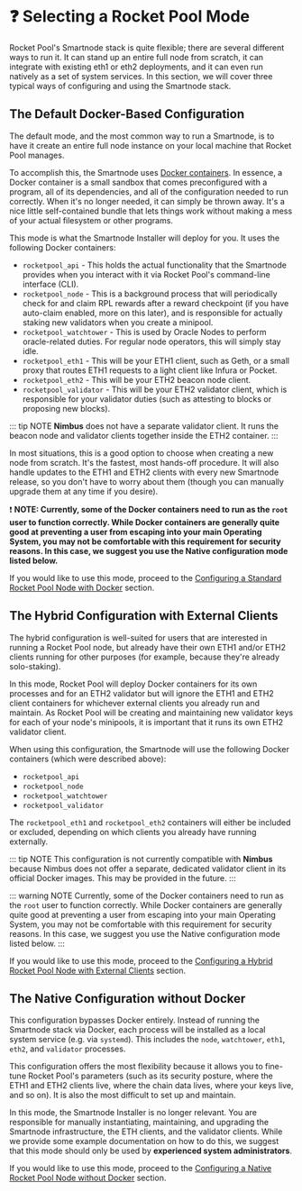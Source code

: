 # :question: Selecting a Rocket Pool Mode

Rocket Pool's Smartnode stack is quite flexible; there are several different ways to run it.
It can stand up an entire full node from scratch, it can integrate with existing eth1 or eth2 deployments, and it can even run natively as a set of system services.
In this section, we will cover three typical ways of configuring and using the Smartnode stack.


## The Default Docker-Based Configuration

The default mode, and the most common way to run a Smartnode, is to have it create an entire full node instance on your local machine that Rocket Pool manages.

To accomplish this, the Smartnode uses [Docker containers](https://www.docker.com/resources/what-container).
In essence, a Docker container is a small sandbox that comes preconfigured with a program, all of its dependencies, and all of the configuration needed to run correctly.
When it's no longer needed, it can simply be thrown away.
It's a nice little self-contained bundle that lets things work without making a mess of your actual filesystem or other programs.

This mode is what the Smartnode Installer will deploy for you.
It uses the following Docker containers:

- `rocketpool_api` - This holds the actual functionality that the Smartnode provides when you interact with it via Rocket Pool's command-line interface (CLI).
- `rocketpool_node` - This is a background process that will periodically check for and claim RPL rewards after a reward checkpoint (if you have auto-claim enabled, more on this later), and is responsible for actually staking new validators when you create a minipool. 
- `rocketpool_watchtower` - This is used by Oracle Nodes to perform oracle-related duties. For regular node operators, this will simply stay idle.
- `rocketpool_eth1` - This will be your ETH1 client, such as Geth, or a small proxy that routes ETH1 requests to a light client like Infura or Pocket.
- `rocketpool_eth2` - This will be your ETH2 beacon node client.
- `rocketpool_validator` -  This will be your ETH2 validator client, which is responsible for your validator duties (such as attesting to blocks or proposing new blocks).

::: tip NOTE
**Nimbus** does not have a separate validator client.
It runs the beacon node and validator clients together inside the ETH2 container.
:::

In most situations, this is a good option to choose when creating a new node from scratch.
It's the fastest, most hands-off procedure. 
It will also handle updates to the ETH1 and ETH2 clients with every new Smartnode release, so you don't have to worry about them (though you can manually upgrade them at any time if you desire).

:exclamation: **NOTE: Currently, some of the Docker containers need to run as the `root` user to function correctly.
While Docker containers are generally quite good at preventing a user from escaping into your main Operating System, you may not be comfortable with this requirement for security reasons.
In this case, we suggest you use the Native configuration mode listed below.** 

If you would like to use this mode, proceed to the [Configuring a Standard Rocket Pool Node with Docker](./docker.md) section.


## The Hybrid Configuration with External Clients

The hybrid configuration is well-suited for users that are interested in running a Rocket Pool node, but already have their own ETH1 and/or ETH2 clients running for other purposes (for example, because they're already solo-staking).

In this mode, Rocket Pool will deploy Docker containers for its own processes and for an ETH2 validator but will ignore the ETH1 and ETH2 client containers for whichever external clients you already run and maintain.
As Rocket Pool will be creating and maintaining new validator keys for each of your node's minipools, it is important that it runs its own ETH2 validator client.

When using this configuration, the Smartnode will use the following Docker containers (which were described above):

- `rocketpool_api`
- `rocketpool_node`
- `rocketpool_watchtower`
- `rocketpool_validator`

The `rocketpool_eth1` and `rocketpool_eth2` containers will either be included or excluded, depending on which clients you already have running externally.

::: tip NOTE
This configuration is not currently compatible with **Nimbus** because Nimbus does not offer a separate, dedicated validator client in its official Docker images.
This may be provided in the future.
:::

::: warning NOTE
Currently, some of the Docker containers need to run as the `root` user to function correctly.
While Docker containers are generally quite good at preventing a user from escaping into your main Operating System, you may not be comfortable with this requirement for security reasons.
In this case, we suggest you use the Native configuration mode listed below.
:::

If you would like to use this mode, proceed to the [Configuring a Hybrid Rocket Pool Node with External Clients](./hybrid.md) section.


## The Native Configuration without Docker

This configuration bypasses Docker entirely.
Instead of running the Smartnode stack via Docker, each process will be installed as a local system service (e.g. via `systemd`).
This includes the `node`, `watchtower`, `eth1`, `eth2`, and `validator` processes.

This configuration offers the most flexibility because it allows you to fine-tune Rocket Pool's parameters (such as its security posture, where the ETH1 and ETH2 clients live, where the chain data lives, where your keys live, and so on).
It is also the most difficult to set up and maintain.

In this mode, the Smartnode Installer is no longer relevant.
You are responsible for manually instantiating, maintaining, and upgrading the Smartnode infrastructure, the ETH clients, and the validator clients.
While we provide some example documentation on how to do this, we suggest that this mode should only be used by **experienced system administrators**.

If you would like to use this mode, proceed to the [Configuring a Native Rocket Pool Node without Docker](./native.md) section.

